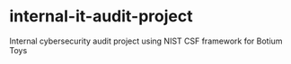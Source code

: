 # internal-it-audit-project
Internal cybersecurity audit project using NIST CSF framework for Botium Toys
